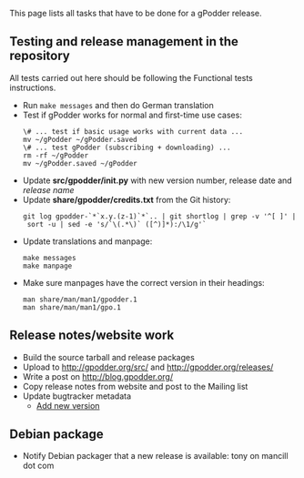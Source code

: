 This page lists all tasks that have to be done for a gPodder release.

Testing and release management in the repository
------------------------------------------------

All tests carried out here should be following the Functional tests instructions.

* Run `make messages` and then do German translation
* Test if gPodder works for normal and first-time use cases:
    ```
    \# ... test if basic usage works with current data ...
    mv ~/gPodder ~/gPodder.saved
    \# ... test gPodder (subscribing + downloading) ...
    rm -rf ~/gPodder
    mv ~/gPodder.saved ~/gPodder
    ```
- Update **src/gpodder/__init__.py** with new version number, release date and *release name*
- Update **share/gpodder/credits.txt** from the Git history:
  ```
  git log gpodder-`*`x.y.(z-1)`*`.. | git shortlog | grep -v '^[ ]' | sort -u | sed -e 's/`\(.*\)` ([^)]*):/\1/g'`
  ```
- Update translations and manpage:
  ```
  make messages
  make manpage
  ```
- Make sure manpages have the correct version in their headings:
  ```
  man share/man/man1/gpodder.1
  man share/man/man1/gpo.1
  ```

Release notes/website work
--------------------------

- Build the source tarball and release packages
- Upload to <http://gpodder.org/src/> and <http://gpodder.org/releases/>
- Write a post on <http://blog.gpodder.org/>
- Copy release notes from website and post to the Mailing list
- Update bugtracker metadata
  - [Add new version](https://bugs.gpodder.org/editversions.cgi?product=gPodder)

Debian package
--------------

- Notify Debian packager that a new release is available: tony on mancill dot com